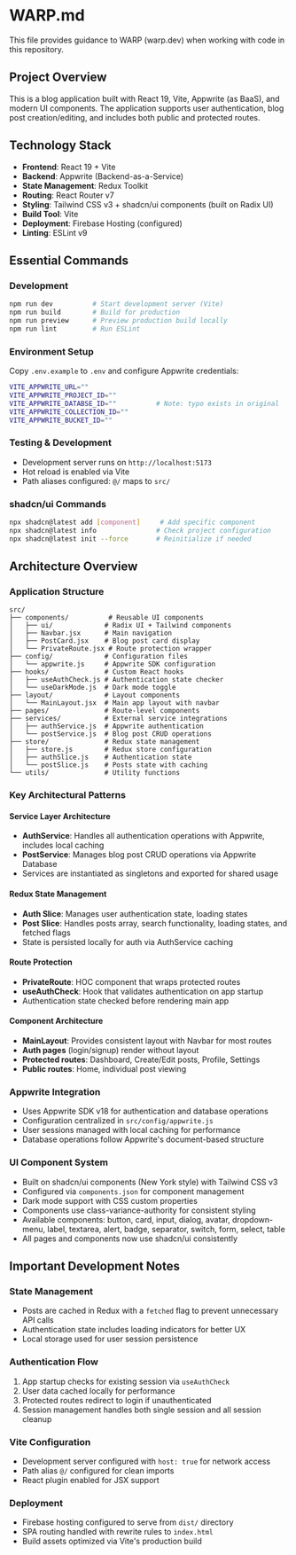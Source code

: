 # WARP.md

This file provides guidance to WARP (warp.dev) when working with code in this repository.

## Project Overview

This is a blog application built with React 19, Vite, Appwrite (as BaaS), and modern UI components. The application supports user authentication, blog post creation/editing, and includes both public and protected routes.

## Technology Stack

- **Frontend**: React 19 + Vite
- **Backend**: Appwrite (Backend-as-a-Service)
- **State Management**: Redux Toolkit
- **Routing**: React Router v7
- **Styling**: Tailwind CSS v3 + shadcn/ui components (built on Radix UI)
- **Build Tool**: Vite
- **Deployment**: Firebase Hosting (configured)
- **Linting**: ESLint v9

## Essential Commands

### Development

```bash
npm run dev          # Start development server (Vite)
npm run build        # Build for production
npm run preview      # Preview production build locally
npm run lint         # Run ESLint
```

### Environment Setup

Copy `.env.example` to `.env` and configure Appwrite credentials:

```bash
VITE_APPWRITE_URL=""
VITE_APPWRITE_PROJECT_ID=""
VITE_APPWRITE_DATABSE_ID=""          # Note: typo exists in original
VITE_APPWRITE_COLLECTION_ID=""
VITE_APPWRITE_BUCKET_ID=""
```

### Testing & Development

- Development server runs on `http://localhost:5173`
- Hot reload is enabled via Vite
- Path aliases configured: `@/` maps to `src/`

### shadcn/ui Commands

```bash
npx shadcn@latest add [component]     # Add specific component
npx shadcn@latest info               # Check project configuration
npx shadcn@latest init --force       # Reinitialize if needed
```

## Architecture Overview

### Application Structure

```
src/
├── components/          # Reusable UI components
│   ├── ui/             # Radix UI + Tailwind components
│   ├── Navbar.jsx      # Main navigation
│   ├── PostCard.jsx    # Blog post card display
│   └── PrivateRoute.jsx # Route protection wrapper
├── config/             # Configuration files
│   └── appwrite.js     # Appwrite SDK configuration
├── hooks/              # Custom React hooks
│   ├── useAuthCheck.js # Authentication state checker
│   └── useDarkMode.js  # Dark mode toggle
├── layout/             # Layout components
│   └── MainLayout.jsx  # Main app layout with navbar
├── pages/              # Route-level components
├── services/           # External service integrations
│   ├── authService.js  # Appwrite authentication
│   └── postService.js  # Blog post CRUD operations
├── store/              # Redux state management
│   ├── store.js        # Redux store configuration
│   ├── authSlice.js    # Authentication state
│   └── postSlice.js    # Posts state with caching
└── utils/              # Utility functions
```

### Key Architectural Patterns

#### Service Layer Architecture

- **AuthService**: Handles all authentication operations with Appwrite, includes local caching
- **PostService**: Manages blog post CRUD operations via Appwrite Database
- Services are instantiated as singletons and exported for shared usage

#### Redux State Management

- **Auth Slice**: Manages user authentication state, loading states
- **Post Slice**: Handles posts array, search functionality, loading states, and fetched flags
- State is persisted locally for auth via AuthService caching

#### Route Protection

- **PrivateRoute**: HOC component that wraps protected routes
- **useAuthCheck**: Hook that validates authentication on app startup
- Authentication state checked before rendering main app

#### Component Architecture

- **MainLayout**: Provides consistent layout with Navbar for most routes
- **Auth pages** (login/signup) render without layout
- **Protected routes**: Dashboard, Create/Edit posts, Profile, Settings
- **Public routes**: Home, individual post viewing

### Appwrite Integration

- Uses Appwrite SDK v18 for authentication and database operations
- Configuration centralized in `src/config/appwrite.js`
- User sessions managed with local caching for performance
- Database operations follow Appwrite's document-based structure

### UI Component System

- Built on shadcn/ui components (New York style) with Tailwind CSS v3
- Configured via `components.json` for component management
- Dark mode support with CSS custom properties
- Components use class-variance-authority for consistent styling
- Available components: button, card, input, dialog, avatar, dropdown-menu, label, textarea, alert, badge, separator, switch, form, select, table
- All pages and components now use shadcn/ui consistently

## Important Development Notes

### State Management

- Posts are cached in Redux with a `fetched` flag to prevent unnecessary API calls
- Authentication state includes loading indicators for better UX
- Local storage used for user session persistence

### Authentication Flow

1. App startup checks for existing session via `useAuthCheck`
2. User data cached locally for performance
3. Protected routes redirect to login if unauthenticated
4. Session management handles both single session and all session cleanup

### Vite Configuration

- Development server configured with `host: true` for network access
- Path alias `@/` configured for clean imports
- React plugin enabled for JSX support

### Deployment

- Firebase hosting configured to serve from `dist/` directory
- SPA routing handled with rewrite rules to `index.html`
- Build assets optimized via Vite's production build
